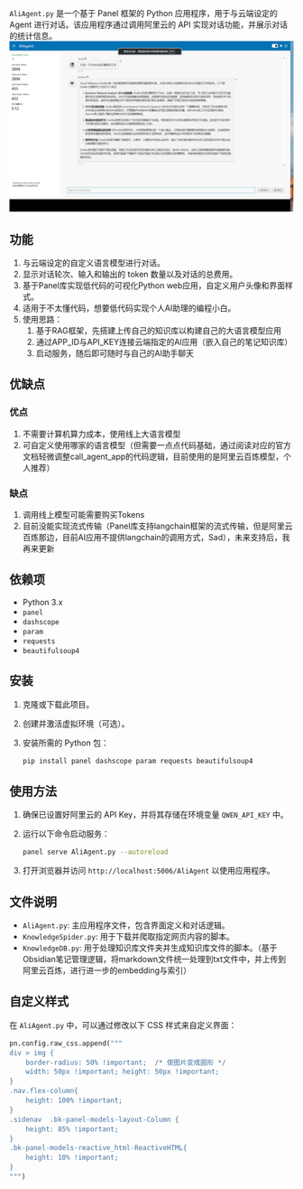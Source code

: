 `AliAgent.py` 是一个基于 Panel 框架的 Python 应用程序，用于与云端设定的 Agent 进行对话。该应用程序通过调用阿里云的 API 实现对话功能，并展示对话的统计信息。
![image](assets/sample.png)

## 功能
1. 与云端设定的自定义语言模型进行对话。
2. 显示对话轮次、输入和输出的 token 数量以及对话的总费用。
3. 基于Panel库实现低代码的可视化Python web应用，自定义用户头像和界面样式。
4. 适用于不太懂代码，想要低代码实现个人AI助理的编程小白。
5. 使用思路：
   1. 基于RAG框架，先搭建上传自己的知识库以构建自己的大语言模型应用
   2. 通过APP_ID与API_KEY连接云端指定的AI应用（嵌入自己的笔记知识库）
   3. 启动服务，随后即可随时与自己的AI助手聊天

## 优缺点

### 优点
1. 不需要计算机算力成本，使用线上大语言模型
2. 可自定义使用哪家的语言模型（但需要一点点代码基础，通过阅读对应的官方文档轻微调整call_agent_app的代码逻辑，目前使用的是阿里云百炼模型，个人推荐）

### 缺点
1. 调用线上模型可能需要购买Tokens
2. 目前没能实现流式传输（Panel库支持langchain框架的流式传输，但是阿里云百炼那边，目前AI应用不提供langchain的调用方式，Sad），未来支持后，我再来更新


## 依赖项

- Python 3.x
- `panel`
- `dashscope`
- `param`
- `requests`
- `beautifulsoup4`

## 安装

1. 克隆或下载此项目。
2. 创建并激活虚拟环境（可选）。
3. 安装所需的 Python 包：

    ```bash
    pip install panel dashscope param requests beautifulsoup4
    ```

## 使用方法

1. 确保已设置好阿里云的 API Key，并将其存储在环境变量 `QWEN_API_KEY` 中。
2. 运行以下命令启动服务：

    ```bash
    panel serve AliAgent.py --autoreload
    ```

3. 打开浏览器并访问 `http://localhost:5006/AliAgent` 以使用应用程序。

## 文件说明

- `AliAgent.py`: 主应用程序文件，包含界面定义和对话逻辑。
- `KnowledgeSpider.py`: 用于下载并爬取指定网页内容的脚本。
- `KnowledgeDB.py`: 用于处理知识库文件夹并生成知识库文件的脚本。（基于Obsidian笔记管理逻辑，将markdown文件统一处理到txt文件中，并上传到阿里云百炼，进行进一步的embedding与索引）

## 自定义样式

在 `AliAgent.py` 中，可以通过修改以下 CSS 样式来自定义界面：

```python
pn.config.raw_css.append("""
div > img {
    border-radius: 50% !important;  /* 使图片变成圆形 */
    width: 50px !important; height: 50px !important;
}
.nav.flex-column{
    height: 100% !important;
}
.sidenav  .bk-panel-models-layout-Column {
    height: 85% !important;
}
.bk-panel-models-reactive_html-ReactiveHTML{
    height: 10% !important;
}
""")
